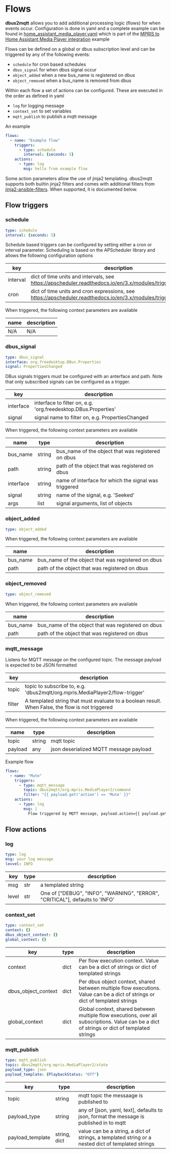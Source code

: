 # Flows

**dbus2mqtt** allows you to add additional processing logic (flows) for when events occur. Configuration is done in yaml and a complete example can be found in [home_assistant_media_player.yaml](https://github.com/jwnmulder/dbus2mqtt/blob/main/docs/examples/home_assistant_media_player.yaml) which is part of the [MPRIS to Home Assistant Media Player integration](https://github.com/jwnmulder/dbus2mqtt/blob/main/docs/examples/home_assistant_media_player.md) example

Flows can be defined on a global or dbus subscription level and can be triggered by any of the following events:

* `schedule` for cron based schedules
* `dbus_signal` for when dbus signal occur
* `object_added` when a new bus_name is registered on dbus
* `object_removed` when a bus_name is removed from dbus

Within each flow a set of actions can be configured. These are executed in the order as defined in yaml

* `log` for logging message
* `context_set` to set variables
* `mqtt_publish` to publish a mqtt message

An example

```yaml
flows:
  - name: "Example flow"
    triggers:
      - type: schedule
        interval: {seconds: 5}
    actions:
      - type: log
        msg: hello from example flow
```

Some action parameters allow the use of jinja2 templating. dbus2mqtt supports both builtin jinja2 filters and comes with additional filters from [jinja2-ansible-filters](https://pypi.org/project/jinja2-ansible-filters/). When supported, it is documented below.

## Flow triggers

### schedule

```yaml
type: schedule
interval: {seconds: 5}
```

Schedule based triggers can be configured by setting either a cron or interval parameter. Scheduling is based on the   APScheduler library and allows the following configuration options

| key | description  |
|------|-------------|
| interval | dict of time units and intervals, see <https://apscheduler.readthedocs.io/en/3.x/modules/triggers/interval.html>    |
| cron     | dict of time units and cron expressions, see <https://apscheduler.readthedocs.io/en/3.x/modules/triggers/cron.html> |

When triggered, the following context parameters are available

| name | description |
|------|-------------|
| N/A  | N/A         |

### dbus_signal

```yaml
type: dbus_signal
interface: org.freedesktop.DBus.Properties
signal: PropertiesChanged
```

DBus signals triggers must be configured with an anterface and path. Note that only subscribed signals can be configured as a trigger.

| key | description  |
|------|-------------|
| interface | interface to filter on, e.g. 'org.freedesktop.DBus.Properties' |
| signal    | signal name to filter on, e.g. PropertiesChanged |

When triggered, the following context parameters are available

| name | type | description |
|------|------|-------------|
| bus_name  | string | bus_name of the object that was registered on dbus |
| path      | string | path of the object that was registered on dbus |
| interface | string | name of interface for which the signal was triggered |
| signal    | string | name of the signal, e.g. 'Seeked'
| args      | list   | signal arguments, list of objects |

### object_added

```yaml
type: object_added
```

When triggered, the following context parameters are available

| name | description |
|------|-------------|
| bus_name | bus_name of the object that was registered on dbus |
| path     | path of the object that was registered on dbus |

### object_removed

```yaml
type: object_removed
```

When triggered, the following context parameters are available

| name | description |
|------|-------------|
| bus_name | bus_name of the object that was registered on dbus |
| path     | path of the object that was registered on dbus |

### mqtt_message

Listens for MQTT message on the configured topic. The message payload is expected to be JSON formatted

| key | description  |
|------|-------------|
| topic     | topic to subscribe to, e.g. 'dbus2mqtt/org.mpris.MediaPlayer2/flow-trigger' |
| filter    | A templated string that must evaluate to a boolean result. When False, the flow is not triggered |

When triggered, the following context parameters are available

| name | type | description |
|------|------|-------------|
| topic     | string | mqtt topic |
| payload   | any | json deserialized MQTT message payload  |

Example flow

```yaml
flows:
  - name: "Mute"
    triggers:
      - type: mqtt_message
        topic: dbus2mqtt/org.mpris.MediaPlayer2/command
        filter: "{{ payload.get('action') == 'Mute' }}"
    actions:
      - type: log
        msg: |
          Flow triggered by MQTT message, payload.action={{ payload.get('action') }}
```

## Flow actions

### log

```yaml
type: log
msg: your log message
levvel: INFO
```

| key              | type             | description  |
|------------------|------------------|--------------|
| msg              | str              | a templated string |
| level            | str              | One of ["DEBUG", "INFO", "WARNING", "ERROR", "CRITICAL"], defaults to 'INFO' |

### context_set

```yaml
type: context_set
context: {}
dbus_object_context: {}
global_context: {}
```

| key                 | type             | description  |
|---------------------|------------------|--------------|
| context             | dict | Per flow execution context. Value can be a dict of strings or dict of templated strings |
| dbus_object_context | dict | Per dbus object context, shared between multiple flow executions. Value can be a dict of strings or dict of templated strings |
| global_context      | dict | Global context, shared between multiple flow executions, over all subscriptions. Value can be a dict of strings or dict of templated strings |

### mqtt_publish

```yaml
type: mqtt_publish
topic: dbus2mqtt/org.mpris.MediaPlayer2/state
payload_type: json
payload_template: {PlaybackStatus: "Off"}
```

| key              | type             | description  |
|------------------|------------------|--------------|
| topic            | string | mqtt topic the messaage is published to |
| payload_type     | string | any of [json, yaml, text], defaults to json, format the message is published in to mqtt |
| payload_template | string, dict | value can be a string, a dict of strings, a templated string or a nested dict of templated strings |
